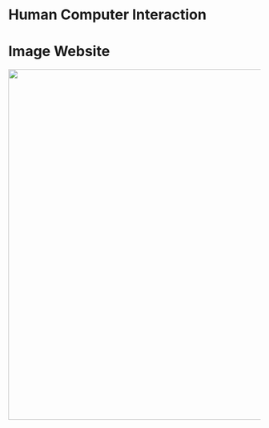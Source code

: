 # Human Computer Interaction
# Image Website

 <img src="https://i.imgur.com/1j41BAP.png" width=700 >
